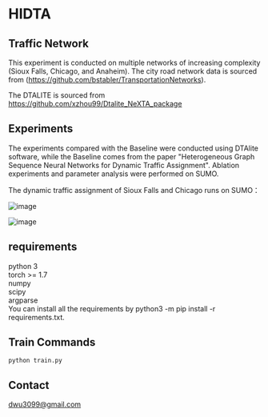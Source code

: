# HIDTA

## Traffic Network
This experiment is conducted on multiple networks of increasing complexity (Sioux Falls, Chicago, and Anaheim). The city road network data is sourced from (https://github.com/bstabler/TransportationNetworks).  

The DTALITE is sourced from https://github.com/xzhou99/Dtalite_NeXTA_package


## Experiments

The experiments compared with the Baseline were conducted using DTAlite software, while the Baseline comes from the paper "Heterogeneous Graph Sequence Neural Networks for Dynamic Traffic Assignment". 
Ablation experiments and parameter analysis were performed on SUMO.

The dynamic traffic assignment of Sioux Falls and Chicago runs on SUMO：

![image](https://github.com/user-attachments/assets/3f44c45b-6287-460b-9982-dff2a55d3c19)

![image](https://github.com/user-attachments/assets/6c50eaa2-8043-425a-a76a-9564d7c9cbaa)




## requirements
python 3  
torch >= 1.7  
numpy  
scipy  
argparse  
You can install all the requirements by python3 -m pip install -r requirements.txt.


## Train Commands  
``` python train.py ```


## Contact  
dwu3099@gmail.com
